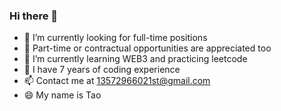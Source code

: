 ### Hi there 👋

<!--
**IsleVision/IsleVision** is a ✨ _special_ ✨ repository because its `README.md` (this file) appears on your GitHub profile.

Here are some ideas to get you started:

- 🔭 I’m currently working on ...
- 🌱 I’m currently learning ...
- 👯 I’m looking to collaborate on ...
- 🤔 I’m looking for help with ...
- 💬 Ask me about ...
- 📫 How to reach me: ...
- 😄 Pronouns: ...
- ⚡ Fun fact: ...
-->
- 🔭 I’m currently looking for full-time positions
- 🤔 Part-time or contractual opportunities are appreciated too 
- 🌱 I’m currently learning WEB3 and practicing leetcode
- 👯 I have 7 years of coding experience
- 📫 Contact me at 13572966021st@gmail.com
- 😄 My name is Tao
